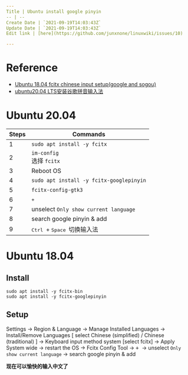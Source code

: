 ```yaml
---
Title | Ubuntu install google pinyin
-- | --
Create Date | `2021-09-19T14:03:43Z`
Update Date | `2021-09-19T14:03:43Z`
Edit link | [here](https://github.com/junxnone/linuxwiki/issues/10)

---
```

# Reference
- [Ubuntu 18.04 fcitx chinese input setup(google and sogou)](http://blog.zedyeung.com/2018/08/05/Ubuntu-18-04-fcitx-chinese-input-setup-google-and-sogou/)
- [ubuntu20.04 LTS安装谷歌拼音输入法](https://blog.csdn.net/kan2016/article/details/105735645/)


# Ubuntu 20.04

Steps | Commands
-- | --
1 | `sudo apt install -y fcitx`
2 | `im-config`<br> 选择 `fcitx`
3 | Reboot OS
4 | `sudo apt install -y fcitx-googlepinyin`
5 | `fcitx-config-gtk3`
6 | <kbd> + </kbd>
7 | unselect `Only show current language`
8 | search google pinyin & add
9 | <kbd> Ctrl </kbd> + <kbd> Space </kbd> 切换输入法

# Ubuntu 18.04
## Install

```
sudo apt install -y fcitx-bin
sudo apt install -y fcitx-googlepinyin
```

## Setup

Settings -> Region & Language -> Manage Installed Languages 
-> Install/Remove Languages [ select Chinese (simplified) / Chinese (traditional) ] 
-> Keyboard input method system [select  fcitx] 
-> Apply System wide
-> restart the OS
-> Fcitx Config Tool
-> <kbd> + </kbd>
-> unselect `Only show current language`
-> search google pinyin  & add

**现在可以愉快的输入中文了**




